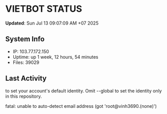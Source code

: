 # VIETBOT STATUS
**Updated**: Sun Jul 13 09:07:09 AM +07 2025

## System Info
- IP: 103.77.172.150
- Uptime: up 1 week, 12 hours, 54 minutes
- Files: 39029

## Last Activity

to set your account's default identity.
Omit --global to set the identity only in this repository.

fatal: unable to auto-detect email address (got 'root@vinh3690.(none)')
